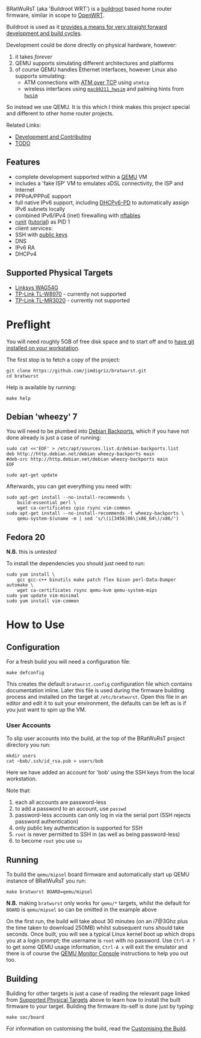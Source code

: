 BRatWuRsT (aka 'Buildroot WRT') is a [buildroot](http://buildroot.uclibc.org/) based home router firmware, similar in scope to [OpenWRT](https://openwrt.org/).

Buildroot is used as it [provides a means for very straight forward development and build cycles](http://elinux.org/images/2/2a/Using-buildroot-real-project.pdf).

Development could be done directly on physical hardware, however:

 1. it takes *forever*
 1. QEMU supports simulating different architectures and platforms
 1. of course QEMU handles Ethernet interfaces, however Linux also supports simulating:
     * ATM connections with [ATM over TCP](http://tldp.org/HOWTO/ATM-Linux-HOWTO/device-setup.html#DEVICE-SETUP.ATM-OVER-TCP-SETUP) using `atmtcp`
     * wireless interfaces using [`mac80211_hwsim`](https://www.kernel.org/doc/Documentation/networking/mac80211_hwsim/README) and palming hints from [`hwsim`](http://hostap.epitest.fi/cgit/hostap/tree/tests/hwsim)

So instead we use QEMU.  It is this which I think makes this project special and different to other home router projects.

Related Links:

 * [Development and Contributing](DEVELOPMENT.md)
 * [TODO](TODO.md)

## Features

 * complete development supported within a [QEMU](http://www.qemu.org/) VM
 * includes a 'fake ISP' VM to emulates xDSL connectivity, the ISP and Internet
 * PPPoA/PPPoE support
 * full native IPv6 support, including [DHCPv6-PD](http://en.wikipedia.org/wiki/Prefix_delegation) to automatically assign IPv6 subnets locally
 * combined IPv6/IPv4 (inet) firewalling with [nftables](http://wiki.nftables.org/)
 * [runit](http://smarden.org/runit/) ([tutorial](http://www.sanityinc.com/articles/init-scripts-considered-harmful/)) as PID 1
 * client services:
  * SSH with [public keys](https://macnugget.org/projects/publickeys/)
  * DNS
  * IPv6 RA
  * DHCPv4

## Supported Physical Targets

 * [Linksys WAG54G](board/ar7/wag54g/README.md)
 * [TP-Link TL-W8970](board/tp-link/tl-w8970/README.md) - currently not supported
 * [TP-Link TL-MR3020](board/tp-link/tl-mr3020/README.md) - currently not supported

# Preflight

You will need roughly 5GB of free disk space and to start off and to [have git installed on your workstation](http://git-scm.com/book/en/Getting-Started-Installing-Git).

The first stop is to fetch a copy of the project:

    git clone https://github.com/jimdigriz/bratwurst.git
    cd bratwurst

Help is available by running:

    make help

## Debian 'wheezy' 7

You will need to be plumbed into [Debian Backports](http://backports.debian.org/), which if you have not done already is just a case of running:

    sudo cat <<'EOF' > /etc/apt/sources.list.d/debian-backports.list
    deb http://http.debian.net/debian wheezy-backports main
    #deb-src http://http.debian.net/debian wheezy-backports main
    EOF
    
    sudo apt-get update

Afterwards, you can get everything you need with:

    sudo apt-get install --no-install-recommends \
    	build-essential perl \
    	wget ca-certificates cpio rsync vim-common
    sudo apt-get install --no-install-recommends -t wheezy-backports \
    	qemu-system-$(uname -m | sed 's/\(i[3456]86\|x86_64\)/x86/')

## Fedora 20

**N.B.** this is *untested*

To install the dependencies you should just need to run:

    sudo yum install \
    	gcc gcc-c++ binutils make patch flex bison perl-Data-Dumper automake \
    	wget ca-certificates rsync qemu-kvm qemu-system-mips
    sudo yum update vim-minimal
    sudo yum install vim-common

# How to Use

## Configuration

For a fresh build you will need a configuration file:

    make defconfig

This creates the default `bratwurst.config` configuration file which contains documentation inline.  Later this file is used during the firmware building process and installed on the target at `/etc/bratwurst`.  Open this file in an editor and edit it to suit your environment, the defaults can be left as is if you just want to spin up the VM.

### User Accounts

To slip user accounts into the build, at the top of the BRatWuRsT project directory you run:

    mkdir users
    cat ~bob/.ssh/id_rsa.pub > users/bob

Here we have added an account for 'bob' using the SSH keys from the local workstation.

Note that:

 1. each all accounts are password-less
 1. to add a password to an account, use `passwd`
 1. password-less accounts can only log in via the serial port (SSH rejects password authentication)
 1. only public key authentication is supported for SSH
 1. `root` is never permitted to SSH in (as well as being password-less)
 1. to become `root` you use `su`

## Running

To build the `qemu/mipsel` board firmware and automatically start up QEMU instance of BRatWuRsT you run:

    make bratwurst BOARD=qemu/mipsel

**N.B.** making `bratwurst` only works for `qemu/*` targets, whilst the default for `BOARD` is `qemu/mipsel` so can be omitted in the example above

On the first run, the build will take about 30 minutes (on an i7@3Ghz plus the time taken to download 250MB) whilst subsequent runs should take seconds.  Once built, you will see a typical Linux kernel boot up which drops you at a login prompt; the username is `root` with no password.  Use `Ctrl-A ?` to get some QEMU usage information, `Ctrl-A x` will exit the emulator and there is of course the [QEMU Monitor Console](http://wiki.qemu.org/download/qemu-doc.html#pcsys_005fmonitor) instructions to help you out too.

## Building

Building for other targets is just a case of reading the relevant page linked from [Supported Physical Targets](#supported-physical-targets) above to learn how to install the built firmware to your target.  Building the firmware its-self is done just by typing:

    make soc/board

For information on customising the build, read the [Customising the Build](DEVELOPMENT.md#customising-the-build).
